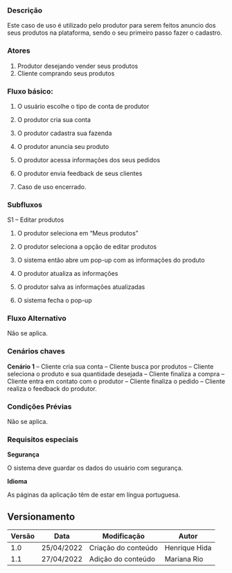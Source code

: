### Descrição
Este caso de uso é utilizado pelo produtor para serem feitos anuncio dos seus produtos na plataforma, sendo o seu primeiro passo fazer o cadastro.

### Atores

1. Produtor desejando vender seus produtos
2. Cliente comprando seus produtos

### Fluxo básico: 

1. O usuário escolhe o tipo de conta de produtor 

2. O produtor cria sua conta 

3. O produtor cadastra sua fazenda 

4. O produtor anuncia seu produto 

5. O produtor acessa informações dos seus pedidos 

6. O produtor envia feedback de seus clientes 

7. Caso de uso encerrado. 

### Subfluxos 

S1 – Editar produtos  

1. O produtor seleciona em “Meus produtos” 

2. O produtor seleciona a opção de editar produtos 

3. O sistema então abre um pop-up com as informações do produto 

4. O produtor atualiza as informações 

5. O produtor salva as informações atualizadas 

6. O sistema fecha o pop-up 

### Fluxo Alternativo

Não se aplica. 

### Cenários chaves 

**Cenário 1** – Cliente cria sua conta – Cliente busca por produtos – Cliente seleciona o produto e sua quantidade desejada – Cliente finaliza a compra – Cliente entra em contato com o produtor – Cliente finaliza o pedido – Cliente realiza o feedback do produtor. 


### Condições Prévias 

Não se aplica. 

### Requisitos especiais 

**Segurança**

O sistema deve guardar os dados do usuário com segurança. 

**Idioma** 

As páginas da aplicação têm de estar em língua portuguesa.


## Versionamento

 Versão|Data      |Modificação        |Autor
-------|----------|-------------------|--------
1.0    |25/04/2022|Criação do conteúdo| Henrique Hida
1.1    |27/04/2022|Adição do conteúdo | Mariana Rio